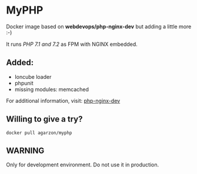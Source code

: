 # MyPHP
Docker image based on **webdevops/php-nginx-dev** but adding a little more :-)

It runs *PHP 7.1 and 7.2* as FPM with NGINX embedded.

## Added:
* Ioncube loader
* phpunit
* missing modules: memcached

For additional information, visit: [php-nginx-dev](http://dockerfile.readthedocs.io/en/latest/content/DockerImages/dockerfiles/php-nginx-dev.html)

## Willing to give a try?

```
docker pull agarzon/myphp
```

## WARNING
Only for development environment. Do not use it in production.
